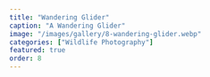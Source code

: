 ```yaml
---
title: "Wandering Glider"
caption: "A Wandering Glider"
image: "/images/gallery/8-wandering-glider.webp"
categories: ["Wildlife Photography"]
featured: true
order: 8
---
```

